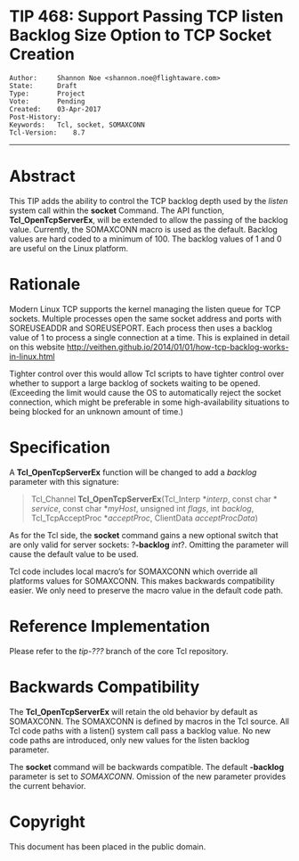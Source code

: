 # TIP 468: Support Passing TCP listen Backlog Size Option to TCP Socket Creation
	Author:		Shannon Noe <shannon.noe@flightaware.com>
	State:		Draft
	Type:		Project
	Vote:		Pending
	Created:	03-Apr-2017
	Post-History:  
	Keywords:	Tcl, socket, SOMAXCONN
	Tcl-Version:	8.7
-----

# Abstract

This TIP adds the ability to control the TCP backlog depth used by the
_listen_ system call within the **socket** Command. The API function,
**Tcl\_OpenTcpServerEx**, will be extended to allow the passing of the
backlog value. Currently, the SOMAXCONN macro is used as the default. Backlog
values are hard coded to a minimum of 100. The backlog values of 1 and 0 are
useful on the Linux platform.

# Rationale

Modern Linux TCP supports the kernel managing the listen queue for TCP
sockets. Multiple processes open the same socket address and ports with
SOREUSEADDR and SOREUSEPORT. Each process then uses a backlog value of 1 to
process a single connection at a time. This is explained in detail on this
website
<http://veithen.github.io/2014/01/01/how-tcp-backlog-works-in-linux.html>

Tighter control over this would allow Tcl scripts to have tighter control over
whether to support a large backlog of sockets waiting to be opened. \(Exceeding
the limit would cause the OS to automatically reject the socket connection,
which might be preferable in some high-availability situations to being
blocked for an unknown amount of time.\)

# Specification

A **Tcl\_OpenTcpServerEx** function will be changed to add a _backlog_
parameter with this signature:

 > Tcl\_Channel **Tcl\_OpenTcpServerEx**\(Tcl\_Interp \*_interp_, const char \*
    _service_, const char \*_myHost_, unsigned int _flags_,  int _backlog_,
    Tcl\_TcpAcceptProc \*_acceptProc_, ClientData _acceptProcData_\)

As for the Tcl side, the **socket** command gains a new optional switch that
are only valid for server sockets: ?**-backlog** _int_?. Omitting the
parameter will cause the default value to be used.

Tcl code includes local macro’s for SOMAXCONN which override all platforms
values for SOMAXCONN. This makes backwards compatibility easier. We only need
to preserve the macro value in the default code path.

# Reference Implementation

Please refer to the _tip-???_ branch of the core Tcl repository.

# Backwards Compatibility

The **Tcl\_OpenTcpServerEx** will retain the old behavior by default as
SOMAXCONN. The SOMAXCONN is defined by macros in the Tcl source. All Tcl code
paths with a listen\(\) system call pass a backlog value. No new code paths are
introduced, only new values for the listen backlog parameter.

The **socket** command will be backwards compatible. The default
**-backlog** parameter is set to _SOMAXCONN_. Omission of the new
parameter provides the current behavior.

# Copyright

This document has been placed in the public domain.

